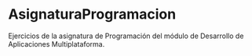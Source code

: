 # AsignaturaProgramacion
Ejercicios de la asignatura de Programación del módulo de Desarrollo de Aplicaciones Multiplataforma.
